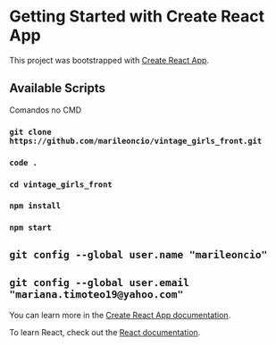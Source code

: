 # Getting Started with Create React App

This project was bootstrapped with [Create React App](https://github.com/facebook/create-react-app).

## Available Scripts

Comandos no CMD

### `git clone https://github.com/marileoncio/vintage_girls_front.git`

### `code . `

### `cd vintage_girls_front`

### `npm install`

### `npm start`

## `git config --global user.name "marileoncio"`

## `git config --global user.email "mariana.timoteo19@yahoo.com"`













You can learn more in the [Create React App documentation](https://facebook.github.io/create-react-app/docs/getting-started).

To learn React, check out the [React documentation](https://reactjs.org/).
